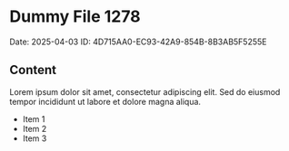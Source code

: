 # Dummy File 1278

Date: 2025-04-03
ID: 4D715AA0-EC93-42A9-854B-8B3AB5F5255E

## Content

Lorem ipsum dolor sit amet, consectetur adipiscing elit.
Sed do eiusmod tempor incididunt ut labore et dolore magna aliqua.

* Item 1
* Item 2
* Item 3

